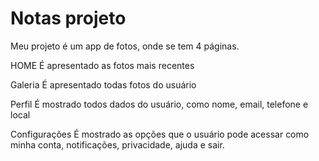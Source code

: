 # Notas projeto
Meu projeto é um app de fotos, onde se tem 4 páginas.

HOME
    É apresentado as fotos mais recentes

Galeria
    É apresentado todas fotos do usuário

Perfil
    É mostrado todos dados do usuário, como nome, email, telefone e local

Configurações
    É mostrado as opções que o usuário pode acessar como minha conta, notificações, privacidade, ajuda e sair.
